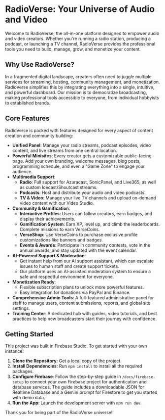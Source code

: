 # RadioVerse: Your Universe of Audio and Video

Welcome to RadioVerse, the all-in-one platform designed to empower audio and video creators. Whether you're running a radio station, producing a podcast, or launching a TV channel, RadioVerse provides the professional tools you need to build, manage, grow, and monetize your content.

## Why Use RadioVerse?

In a fragmented digital landscape, creators often need to juggle multiple services for streaming, hosting, community management, and monetization. RadioVerse simplifies this by integrating everything into a single, intuitive, and powerful dashboard. Our mission is to democratize broadcasting, making professional tools accessible to everyone, from individual hobbyists to established brands.

## Core Features

RadioVerse is packed with features designed for every aspect of content creation and community building:

-   **Unified Panel**: Manage your radio streams, podcast episodes, video content, and live streams from one central location.
-   **Powerful Minisites**: Every creator gets a customizable public-facing page. Add your own branding, welcome messages, blog posts, programming schedule, and even a "Game Zone" to engage your audience.
-   **Multimedia Support**:
    -   **Radio**: Full support for Azuracast, SonicPanel, and Live365, as well as custom Icecast/Shoutcast streams.
    -   **Podcasts**: Host and distribute your audio and video podcasts.
    -   **TV & Video**: Manage your live TV channels and upload on-demand video content with our Video Studio.
-   **Community & Gamification**:
    -   **Interactive Profiles**: Users can follow creators, earn badges, and display their achievements.
    -   **Gamification System**: Earn XP, level up, and climb the leaderboards. Complete missions to earn VerseCoins.
    -   **VerseShop**: Use VerseCoins to purchase exclusive profile customizations like banners and badges.
    -   **Events & Awards**: Participate in community contests, vote in the annual awards, and stay updated with the event calendar.
-   **AI-Powered Support & Moderation**:
    -   Get instant help from our AI support assistant, which can escalate issues to human staff and create support tickets.
    -   Our platform uses an AI-assisted moderation system to ensure a safe and respectful environment for everyone.
-   **Monetization Ready**:
    -   Flexible subscription plans to unlock more powerful features.
    -   Easy integration for donations via PayPal and Binance.
-   **Comprehensive Admin Tools**: A full-featured administrative panel for staff to manage users, content submissions, reports, and global site settings.
-   **Training Center**: A dedicated hub with guides, video tutorials, and best practices to help new broadcasters start their journey with confidence.

## Getting Started

This project was built in Firebase Studio. To get started with your own instance:

1.  **Clone the Repository**: Get a local copy of the project.
2.  **Install Dependencies**: Run `npm install` to install all the required packages.
3.  **Configure Firebase**: Follow the step-by-step guide in `/docs/firebase-setup` to connect your own Firebase project for authentication and database services. The guide includes a downloadable JSON for Realtime Database and a Gemini prompt for Firestore to get you started with demo data.
4.  **Run the App**: Launch the development server with `npm run dev`.

Thank you for being part of the RadioVerse universe!